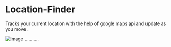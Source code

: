 # Location-Finder
Tracks your current location with the help of google maps api and update as you move . 

![image](https://user-images.githubusercontent.com/66934832/133604040-40202dba-287d-4b66-84b7-c928526fddb5.png)   ...........
